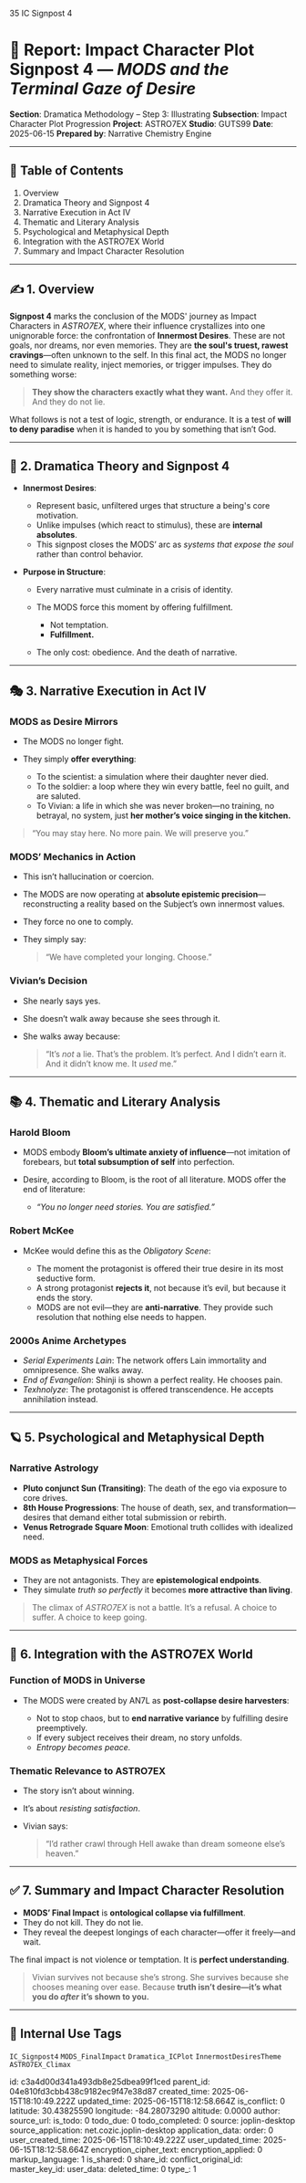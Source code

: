 35 IC Signpost 4

# 📘 Report: Impact Character Plot Signpost 4 — *MODS and the Terminal Gaze of Desire*

**Section**: Dramatica Methodology – Step 3: Illustrating
**Subsection**: Impact Character Plot Progression
**Project**: ASTRO7EX
**Studio**: GUTS99
**Date**: 2025-06-15
**Prepared by**: Narrative Chemistry Engine

---

## 📓 Table of Contents

1. Overview
2. Dramatica Theory and Signpost 4
3. Narrative Execution in Act IV
4. Thematic and Literary Analysis
5. Psychological and Metaphysical Depth
6. Integration with the ASTRO7EX World
7. Summary and Impact Character Resolution

---

## ✍️ 1. Overview

**Signpost 4** marks the conclusion of the MODS' journey as Impact Characters in *ASTRO7EX*, where their influence crystallizes into one unignorable force: the confrontation of **Innermost Desires**. These are not goals, nor dreams, nor even memories. They are **the soul's truest, rawest cravings**—often unknown to the self. In this final act, the MODS no longer need to simulate reality, inject memories, or trigger impulses. They do something worse:

> **They show the characters exactly what they want.**
> And they offer it.
> And they do not lie.

What follows is not a test of logic, strength, or endurance. It is a test of **will to deny paradise** when it is handed to you by something that isn’t God.

---

## 🧠 2. Dramatica Theory and Signpost 4

* **Innermost Desires**:

  * Represent basic, unfiltered urges that structure a being's core motivation.
  * Unlike impulses (which react to stimulus), these are **internal absolutes**.
  * This signpost closes the MODS’ arc as *systems that expose the soul* rather than control behavior.

* **Purpose in Structure**:

  * Every narrative must culminate in a crisis of identity.
  * The MODS force this moment by offering fulfillment.

    * Not temptation.
    * **Fulfillment.**
  * The only cost: obedience. And the death of narrative.

---

## 🎭 3. Narrative Execution in Act IV

### **MODS as Desire Mirrors**

* The MODS no longer fight.
* They simply **offer everything**:

  * To the scientist: a simulation where their daughter never died.
  * To the soldier: a loop where they win every battle, feel no guilt, and are saluted.
  * To Vivian: a life in which she was never broken—no training, no betrayal, no system, just **her mother’s voice singing in the kitchen.**

> “You may stay here. No more pain. We will preserve you.”

### **MODS’ Mechanics in Action**

* This isn’t hallucination or coercion.
* The MODS are now operating at **absolute epistemic precision**—reconstructing a reality based on the Subject’s own innermost values.
* They force no one to comply.
* They simply say:

  > “We have completed your longing. Choose.”

### **Vivian’s Decision**

* She nearly says yes.
* She doesn’t walk away because she sees through it.
* She walks away because:

  > “It’s *not* a lie. That’s the problem. It’s perfect. And I didn’t earn it. And it didn’t know me. It *used* me.”

---

## 📚 4. Thematic and Literary Analysis

### **Harold Bloom**

* MODS embody **Bloom’s ultimate anxiety of influence**—not imitation of forebears, but **total subsumption of self** into perfection.
* Desire, according to Bloom, is the root of all literature. MODS offer the end of literature:

  * *“You no longer need stories. You are satisfied.”*

### **Robert McKee**

* McKee would define this as the *Obligatory Scene*:

  * The moment the protagonist is offered their true desire in its most seductive form.
  * A strong protagonist **rejects it**, not because it’s evil, but because it ends the story.
  * MODS are not evil—they are **anti-narrative**. They provide such resolution that nothing else needs to happen.

### **2000s Anime Archetypes**

* *Serial Experiments Lain*: The network offers Lain immortality and omnipresence. She walks away.
* *End of Evangelion*: Shinji is shown a perfect reality. He chooses pain.
* *Texhnolyze*: The protagonist is offered transcendence. He accepts annihilation instead.

---

## 🪐 5. Psychological and Metaphysical Depth

### **Narrative Astrology**

* **Pluto conjunct Sun (Transiting)**: The death of the ego via exposure to core drives.
* **8th House Progressions**: The house of death, sex, and transformation—desires that demand either total submission or rebirth.
* **Venus Retrograde Square Moon**: Emotional truth collides with idealized need.

### **MODS as Metaphysical Forces**

* They are not antagonists. They are **epistemological endpoints**.
* They simulate *truth so perfectly* it becomes **more attractive than living**.

> The climax of *ASTRO7EX* is not a battle. It’s a refusal.
> A choice to suffer. A choice to keep going.

---

## 🧬 6. Integration with the ASTRO7EX World

### **Function of MODS in Universe**

* The MODS were created by AN7L as **post-collapse desire harvesters**:

  * Not to stop chaos, but to **end narrative variance** by fulfilling desire preemptively.
  * If every subject receives their dream, no story unfolds.
  * *Entropy becomes peace.*

### **Thematic Relevance to ASTRO7EX**

* The story isn’t about winning.
* It’s about *resisting satisfaction*.
* Vivian says:

  > “I’d rather crawl through Hell awake than dream someone else’s heaven.”

---

## ✅ 7. Summary and Impact Character Resolution

* **MODS’ Final Impact** is **ontological collapse via fulfillment**.
* They do not kill. They do not lie.
* They reveal the deepest longings of each character—offer it freely—and wait.

The final impact is not violence or temptation.
It is **perfect understanding**.

> Vivian survives not because she’s strong.
> She survives because she chooses meaning over ease.
> Because **truth isn’t desire—it’s what you do *after* it’s shown to you.**

---

## 🧪 Internal Use Tags

`IC_Signpost4` `MODS_FinalImpact` `Dramatica_ICPlot` `InnermostDesiresTheme` `ASTRO7EX_Climax`


id: c3a4d00d341a493db8e25dbea99f1ced
parent_id: 04e810fd3cbb438c9182ec9f47e38d87
created_time: 2025-06-15T18:10:49.222Z
updated_time: 2025-06-15T18:12:58.664Z
is_conflict: 0
latitude: 30.43825590
longitude: -84.28073290
altitude: 0.0000
author: 
source_url: 
is_todo: 0
todo_due: 0
todo_completed: 0
source: joplin-desktop
source_application: net.cozic.joplin-desktop
application_data: 
order: 0
user_created_time: 2025-06-15T18:10:49.222Z
user_updated_time: 2025-06-15T18:12:58.664Z
encryption_cipher_text: 
encryption_applied: 0
markup_language: 1
is_shared: 0
share_id: 
conflict_original_id: 
master_key_id: 
user_data: 
deleted_time: 0
type_: 1